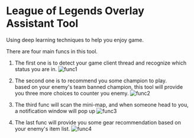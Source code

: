 # League of Legends Overlay Assistant Tool

Using deep learning techniques to help you enjoy game.

There are four main funcs in this tool.

1. The first one is to detect your game client thread and recognize which status you are in.
![func1](https://user-images.githubusercontent.com/24391143/80825500-60e17e00-8b95-11ea-8ae3-32899cc5721b.gif)

2. The second one is to recommend you some champion to play.<br>
 based on your enemy's team banned champion, this tool will provide you three more choices to counter you enemy.
![func2](https://user-images.githubusercontent.com/24391143/80828012-7658a700-8b99-11ea-8737-b355d4a17ab1.gif)

3. The third func will scan the mini-map, and when someone head to you, a notification window will pop up
![func3](https://user-images.githubusercontent.com/24391143/80831564-ec600c80-8b9f-11ea-97e1-16afa76fe2f8.gif)

4. The last func will provide you some gear recommendation based on your enemy's item list.
![func4](https://user-images.githubusercontent.com/24391143/80831564-ec600c80-8b9f-11ea-97e1-16afa76fe2f8.gif)
